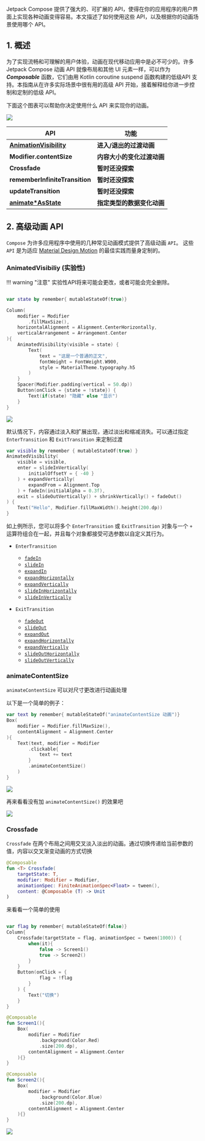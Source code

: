 Jetpack Compose 提供了强大的、可扩展的 API，使得在你的应用程序的用户界面上实现各种动画变得容易。本文描述了如何使用这些 API，以及根据你的动画场景使用哪个 API。


## 1. 概述

为了实现流畅和可理解的用户体验，动画在现代移动应用中是必不可少的。许多 Jetpack Compose 动画 API 就像布局和其他 UI 元素一样，可以作为 ***Composable*** 函数，它们由用 Kotlin coroutine suspend 函数构建的低级API 支持。本指南从在许多实际场景中很有用的高级 API 开始，接着解释给你进一步控制和定制的低级 API。

下面这个图表可以帮助你决定使用什么 API 来实现你的动画。

<img src = "../../../assets/design/animation/overview/demo.svg">


| API | 功能|
| ----| ----|
| **[AnimationVisibility](animationvisibility.md)** | **进入/退出的过渡动画** |
| **Modifier.contentSize** | **内容大小的变化过渡动画** |
| **Crossfade** | **暂时还没探索** 
| **rememberInfiniteTransition** | **暂时还没探索** |
| **updateTransition** | **暂时还没探索** |
| **[animate*AsState](animatestate.md)** | **指定类型的数据变化动画** |


## 2. 高级动画 API

`Compose` 为许多应用程序中使用的几种常见动画模式提供了高级动画 `API`。 这些 `API` 是为适应 [Material Design Motion](https://material.io/design/motion/) 的最佳实践而量身定制的。

### AnimatedVisibiliy (实验性)

!!! warning "注意"
    实验性API将来可能会更改，或者可能会完全删除。

``` kotlin

var state by remember{ mutableStateOf(true)}

Column(
    modifier = Modifier
        .fillMaxSize(),
    horizontalAlignment = Alignment.CenterHorizontally,
    verticalArrangement = Arrangement.Center
){
    AnimatedVisibility(visible = state) {
        Text(
            text = "这是一个普通的正文",
            fontWeight = FontWeight.W900,
            style = MaterialTheme.typography.h5
        )
    }
    Spacer(Modifier.padding(vertical = 50.dp))
    Button(onClick = {state = !state}) {
        Text(if(state) "隐藏" else "显示")
    }
}

```

![](../../../assets/design/animation/animatedVisibility/demo.gif)

默认情况下，内容通过淡入和扩展出现，通过淡出和缩减消失。可以通过指定 `EnterTransition` 和 `ExitTransition` 来定制过渡

``` kotlin
var visible by remember { mutableStateOf(true) }
AnimatedVisibility(
    visible = visible,
    enter = slideInVertically(
        initialOffsetY = { -40 }
    ) + expandVertically(
        expandFrom = Alignment.Top
    ) + fadeIn(initialAlpha = 0.3f),
    exit = slideOutVertically() + shrinkVertically() + fadeOut()
) {
    Text("Hello", Modifier.fillMaxWidth().height(200.dp))
}
```

如上例所示，您可以将多个 `EnterTransition` 或 `ExitTransition` 对象与一个 `+` 运算符组合在一起，并且每个对象都接受可选参数以自定义其行为。

* `EnterTransition`
    * [`fadeIn`]()
    * [`slideIn`]()
    * [`expandIn`]()
    * [`expandHorizontally`]()
    * [`expandVertically`]()
    * [`slideInHorizontally`]()
    * [`slideInVertically`]()

* `ExitTransition`
    * [`fadeOut`]()
    * [`slideOut`]()
    * [`expandOut`]()
    * [`expandHorizontally`]()
    * [`expandVertically`]()
    * [`slideOutHorizontally`]()
    * [`slideOutVertically`]()

### animateContentSize

`animateContentSize` 可以对尺寸更改进行动画处理

以下是一个简单的例子：

``` kotlin
var text by remember{ mutableStateOf("animateContentSize 动画")}
Box(
    modifier = Modifier.fillMaxSize(),
    contentAlignment = Alignment.Center
){
    Text(text, modifier = Modifier
        .clickable{
            text += text
        }
        .animateContentSize()
    )
}
```

![](../../../assets/design/animation/overview/demo.gif)

再来看看没有加 `animateContentSize()` 的效果吧

![](../../../assets/design/animation/overview/demo2.gif)


### Crossfade

`Crossfade` 在两个布局之间用交叉淡入淡出的动画。通过切换传递给当前参数的值，内容以交叉渐变动画的方式切换

``` kotlin
@Composable
fun <T> Crossfade(
    targetState: T,
    modifier: Modifier = Modifier,
    animationSpec: FiniteAnimationSpec<Float> = tween(),
    content: @Composable (T) -> Unit
)
```

来看看一个简单的使用

``` kotlin

var flag by remember{ mutableStateOf(false)}
Column{
    Crossfade(targetState = flag, animationSpec = tween(1000)) {
        when(it){
            false -> Screen1()
            true -> Screen2()
        }
    }
    Button(onClick = {
            flag = !flag
        }
    ) {
        Text("切换")
    }
}

@Composable
fun Screen1(){
    Box(
        modifier = Modifier
            .background(Color.Red)
            .size(200.dp),
        contentAlignment = Alignment.Center
    ){}
}

@Composable
fun Screen2(){
    Box(
        modifier = Modifier
            .background(Color.Blue)
            .size(200.dp),
        contentAlignment = Alignment.Center
    ){}
}

```

![](../../../assets/design/animation/overview/demo3.gif)